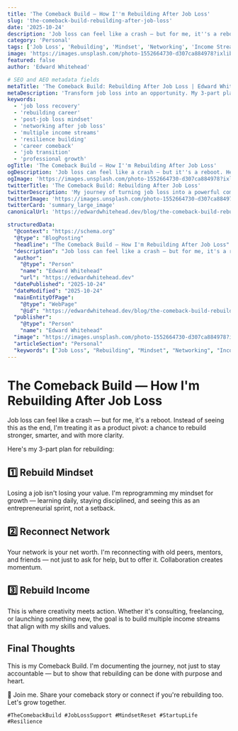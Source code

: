 ```yaml
---
title: 'The Comeback Build — How I''m Rebuilding After Job Loss'
slug: 'the-comeback-build-rebuilding-after-job-loss'
date: '2025-10-24'
description: 'Job loss can feel like a crash — but for me, it''s a reboot. Instead of seeing this as the end, I''m treating it as a product pivot: a chance to rebuild stronger, smarter, and with more clarity.'
category: 'Personal'
tags: ['Job Loss', 'Rebuilding', 'Mindset', 'Networking', 'Income Streams', 'Resilience']
image: 'https://images.unsplash.com/photo-1552664730-d307ca884978?ixlib=rb-4.0.3&auto=format&fit=crop&w=720&q=80'
featured: false
author: 'Edward Whitehead'

# SEO and AEO metadata fields
metaTitle: 'The Comeback Build: Rebuilding After Job Loss | Edward Whitehead'
metaDescription: 'Transform job loss into an opportunity. My 3-part plan for rebuilding stronger with mindset shifts, networking, and multiple income streams.'
keywords:
  - 'job loss recovery'
  - 'rebuilding career'
  - 'post-job loss mindset'
  - 'networking after job loss'
  - 'multiple income streams'
  - 'resilience building'
  - 'career comeback'
  - 'job transition'
  - 'professional growth'
ogTitle: 'The Comeback Build — How I''m Rebuilding After Job Loss'
ogDescription: 'Job loss can feel like a crash — but it''s a reboot. Here''s my 3-part plan for rebuilding stronger, smarter, and with more clarity.'
ogImage: 'https://images.unsplash.com/photo-1552664730-d307ca884978?ixlib=rb-4.0.3&auto=format&fit=crop&w=720&q=80'
twitterTitle: 'The Comeback Build: Rebuilding After Job Loss'
twitterDescription: 'My journey of turning job loss into a powerful comeback. Mindset, networking, and income strategies for resilience.'
twitterImage: 'https://images.unsplash.com/photo-1552664730-d307ca884978?ixlib=rb-4.0.3&auto=format&fit=crop&w=720&q=80'
twitterCard: 'summary_large_image'
canonicalUrl: 'https://edwardwhitehead.dev/blog/the-comeback-build-rebuilding-after-job-loss'

structuredData:
  "@context": "https://schema.org"
  "@type": "BlogPosting"
  "headline": "The Comeback Build — How I'm Rebuilding After Job Loss"
  "description": "Job loss can feel like a crash — but for me, it's a reboot. Instead of seeing this as the end, I'm treating it as a product pivot: a chance to rebuild stronger, smarter, and with more clarity."
  "author":
    "@type": "Person"
    "name": "Edward Whitehead"
    "url": "https://edwardwhitehead.dev"
  "datePublished": "2025-10-24"
  "dateModified": "2025-10-24"
  "mainEntityOfPage":
    "@type": "WebPage"
    "@id": "https://edwardwhitehead.dev/blog/the-comeback-build-rebuilding-after-job-loss"
  "publisher":
    "@type": "Person"
    "name": "Edward Whitehead"
  "image": "https://images.unsplash.com/photo-1552664730-d307ca884978?ixlib=rb-4.0.3&auto=format&fit=crop&w=720&q=80"
  "articleSection": "Personal"
  "keywords": ["Job Loss", "Rebuilding", "Mindset", "Networking", "Income Streams", "Resilience"]
---
```


# The Comeback Build — How I'm Rebuilding After Job Loss

Job loss can feel like a crash — but for me, it's a reboot. Instead of seeing this as the end, I'm treating it as a product pivot: a chance to rebuild stronger, smarter, and with more clarity.

Here's my 3-part plan for rebuilding:

## 1️⃣ Rebuild Mindset

Losing a job isn't losing your value. I'm reprogramming my mindset for growth — learning daily, staying disciplined, and seeing this as an entrepreneurial sprint, not a setback.

## 2️⃣ Reconnect Network

Your network is your net worth. I'm reconnecting with old peers, mentors, and friends — not just to ask for help, but to offer it. Collaboration creates momentum.

## 3️⃣ Rebuild Income

This is where creativity meets action. Whether it's consulting, freelancing, or launching something new, the goal is to build multiple income streams that align with my skills and values.

## Final Thoughts

This is my Comeback Build. I'm documenting the journey, not just to stay accountable — but to show that rebuilding can be done with purpose and heart.

🚀 Join me. Share your comeback story or connect if you're rebuilding too. Let's grow together.

```text
#TheComebackBuild #JobLossSupport #MindsetReset #StartupLife #Resilience
```
